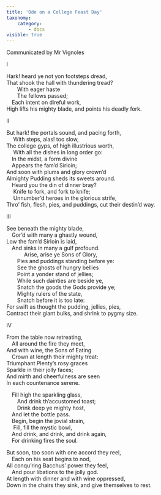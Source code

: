 ```yaml
---
title: 'Ode on a College Feast Day'
taxonomy:
    category:
        - docs
visible: true
---
```


<div class="author">Communicated by Mr Vignoles</div>

I  

Hark! heard ye not yon footsteps dread,  
That shook the hall with thundering tread?  
&emsp;&emsp;With eager haste  
&emsp;&emsp;The fellows passed;  
&emsp;Each intent on direful work,  
High lifts his mighty blade, and points his deadly fork.  
 
II  

But hark! the portals sound, and pacing forth,  
&emsp; With steps, alas! too slow,  
The college gyps, of high illustrious worth,  
&emsp; With all the dishes in long order go:  
&emsp;In the midst, a form divine  
&emsp;Appears the fam’d Sirloin;  
And soon with plums and glory crown’d  
Almighty Pudding sheds its sweets around.  
&emsp;Heard you the din of dinner bray?  
&emsp; Knife to fork, and fork to knife;  
&emsp; Unnumber’d heroes in the glorious strife,  
Thro’ fish, flesh, pies, and puddings, cut their destin’d way.  

III  

See beneath the mighty blade,  
&emsp;Gor’d with many a ghastly wound,  
Low the fam’d Sirloin is laid,  
&emsp;And sinks in many a gulf profound.  
&emsp; 
&emsp;&emsp;Arise, arise ye Sons of Glory,  
&emsp;&emsp;Pies and puddings standing before ye:  
&emsp;&emsp;See the ghosts of hungry bellies  
&emsp;&emsp;Point a yonder stand of jellies;  
&emsp;&emsp;While such dainties are beside ye,  
&emsp;&emsp;Snatch the goods the Gods provide ye;  
&emsp;&emsp;Mighty rulers of the state,  
&emsp;&emsp;Snatch before it is too late:  
For swift as thought the pudding, jellies, pies,  
Contract their giant bulks, and shrink to pygmy size.  

IV  
 
From the table now retreating,  
&emsp;All around the fire they meet,  
And with wine, the Sons of Eating  
&emsp;Crown at length their mighty treat:  
Triumphant Plenty’s rosy graces  
Sparkle in their jolly faces;  
And mirth and cheerfulness are seen  
In each countenance serene.  
 
&emsp;Fill high the sparkling glass,  
&emsp;&emsp;And drink th’accustomed toast;  
&emsp;&emsp;Drink deep ye mighty host,  
&emsp;And let the bottle pass.  
&emsp;Begin, begin the jovial strain,  
&emsp; Fill, fill the mystic bowl,  
&emsp;And drink, and drink, and drink again,  
&emsp;For drinking fires the soul.  

But soon, too soon with one accord they reel,  
&emsp;Each on his seat begins to nod,  
All conqu’ring Bacchus’ power they feel,  
&emsp;And pour libations to the jolly god.  
At length with dinner and with wine oppressed,  
Down in the chairs they sink, and give themselves to rest.